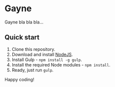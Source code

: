 # Gayne
Gayne bla bla bla...

Quick start
-----------
1. Clone this repository.
2. Download and install [NodeJS](https://nodejs.org/).
3. Install Gulp - `npm install -g gulp`.
4. Install the required Node modules - `npm install`.
5. Ready, just run `gulp`.

Happy coding!
